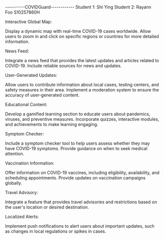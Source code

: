 ----------COVIDGuard------------
Student 1: Shi Ying 
Student 2: Rayann Foo S10257860H

Interactive Global Map:

Display a dynamic map with real-time COVID-19 cases worldwide.
Allow users to zoom in and click on specific regions or countries for more detailed information.

News Feed:

Integrate a news feed that provides the latest updates and articles related to COVID-19.
Include reliable sources for news and updates.

User-Generated Updates:

Allow users to contribute information about local cases, testing centers, and safety measures in their area.
Implement a moderation system to ensure the accuracy of user-generated content.

Educational Content:

Develop a gamified learning section to educate users about pandemics, viruses, and preventive measures.
Incorporate quizzes, interactive modules, and achievements to make learning engaging.

Symptom Checker:

Include a symptom checker tool to help users assess whether they may have COVID-19 symptoms.
Provide guidance on when to seek medical attention.

Vaccination Information:

Offer information on COVID-19 vaccines, including eligibility, availability, and scheduling appointments.
Provide updates on vaccination campaigns globally.

Travel Advisory:

Integrate a feature that provides travel advisories and restrictions based on the user's location or desired destination.

Localized Alerts:

Implement push notifications to alert users about important updates, such as changes in local regulations or spikes in cases.
